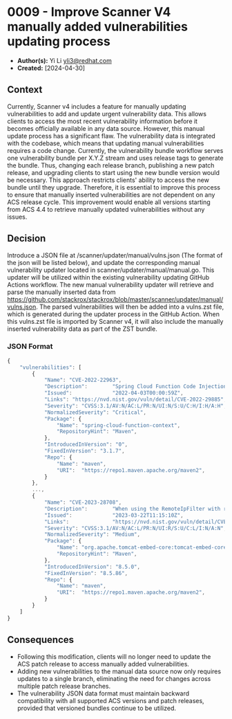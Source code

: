 # 0009 - Improve Scanner V4 manually added vulnerabilities updating process

- **Author(s):** Yi Li <yli3@redhat.com>
- **Created:** [2024-04-30]

## Context

Currently, Scanner v4 includes a feature for manually updating vulnerabilities to add and update urgent vulnerability data. 
This allows clients to access the most recent vulnerability information before it becomes officially available in any data source.
However, this manual update process has a significant flaw. The vulnerability data is integrated with the codebase, which means that updating manual vulnerabilities requires a code change. 
Currently, the vulnerability bundle workflow serves one vulnerability bundle per X.Y.Z stream and uses release tags to generate the bundle. Thus, changing each release branch, publishing a new patch release, and upgrading clients to start using the new bundle version would be necessary. 
This approach restricts clients' ability to access the new bundle until they upgrade.
Therefore, it is essential to improve this process to ensure that manually inserted vulnerabilities are not dependent on any ACS release cycle. This improvement would enable all versions starting from ACS 4.4 to retrieve manually updated vulnerabilities without any issues.

## Decision

Introduce a JSON file at /scanner/updater/manual/vulns.json (The format of the json will be listed below), and update the corresponding manual vulnerability updater located in scanner/updater/manual/manual.go. 
This updater will be utilized within the existing vulnerability updating GitHub Actions workflow. 
The new manual vulnerability updater will retrieve and parse the manually inserted data from https://github.com/stackrox/stackrox/blob/master/scanner/updater/manual/vulns.json. 
The parsed vulnerabilities will then be added into a vulns.zst file, which is generated during the updater process in the GitHub Action. 
When this vulns.zst file is imported by Scanner v4, it will also include the manually inserted vulnerability data as part of the ZST bundle.

### JSON Format
```javascript
{
    "vulnerabilities": [
        {
            "Name": "CVE-2022-22963",
            "Description":        "Spring Cloud Function Code Injection with a specially crafted SpEL as a routing expression",
            "Issued":             "2022-04-03T00:00:59Z",
            "Links": "https://nvd.nist.gov/vuln/detail/CVE-2022-29885",
            "Severity": "CVSS:3.1/AV:N/AC:L/PR:N/UI:N/S:U/C:H/I:H/A:H",
            "NormalizedSeverity": "Critical",
            "Package": {
                "Name": "spring-cloud-function-context",
                "RepositoryHint": "Maven",
            },
            "IntroducedInVersion": "0",
            "FixedInVersion": "3.1.7",
            "Repo": {
                "Name": "maven",
                "URI":  "https://repo1.maven.apache.org/maven2",
            }
        },
        ...,
        {
            "Name": "CVE-2023-28708",
            "Description":        "When using the RemoteIpFilter with requests received from a reverse proxy via HTTP that include the X-Forwarded-Proto header set to https, session cookies created by Apache Tomcat 11.0.0-M1 to 11.0.0.-M2, 10.1.0-M1 to 10.1.5, 9.0.0-M1 to 9.0.71 and 8.5.0 to 8.5.85 did not include the secure attribute. This could result in the user agent transmitting the session cookie over an insecure channel.",
            "Issued":             "2023-03-22T11:15:10Z",
            "Links":              "https://nvd.nist.gov/vuln/detail/CVE-2022-29885",
            "Severity": "CVSS:3.1/AV:N/AC:L/PR:N/UI:R/S:U/C:L/I:N/A:N",
            "NormalizedSeverity": "Medium",
            "Package": {
                "Name": "org.apache.tomcat-embed-core:tomcat-embed-core",
                "RepositoryHint": "Maven",
            },
            "IntroducedInVersion": "8.5.0",
            "FixedInVersion": "8.5.86",
            "Repo": {
                "Name": "maven",
                "URI":  "https://repo1.maven.apache.org/maven2",
            }
        }
    ]
}

```

## Consequences

* Following this modification, clients will no longer need to update the ACS patch release to access manually added vulnerabilities.
* Adding new vulnerabilities to the manual data source now only requires updates to a single branch, eliminating the need for changes across multiple patch release branches. 
* The vulnerability JSON data format must maintain backward compatibility with all supported ACS versions and patch releases, provided that versioned bundles continue to be utilized.